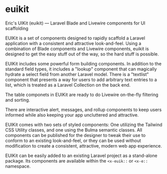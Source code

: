 # euikit
Eric's UIKit (euikit) — Laravel Blade and Livewire components for UI scaffolding

EUIKit is a set of components designed to rapidly scaffold a Laravel application with a consistent and attractive look-and-feel. Using a combination of Blade components and Livewire components, euikit is designed to get the easy stuff out of the way, so the hard stuff is possible.

EUIKit includes some powerful form building components. In addition to the standard field types, it includes a "lookup" component that can magically hydrate a select field from another Laravel model. There is a "textlist" component that presents a way for users to add arbitrary text entries to a list, which is treated as a Laravel Collection on the back end.

The table componets in EUIKit are ready to do Livewire on-the-fly filtering and sorting.

There are interactive alert, messages, and rollup components to keep users informed while also keeping your app uncluttered and attractive.

EUIKit comes with two sets of styled components: One utilizing the Tailwind CSS Utility classes, and one using the Bulma semantic classes. All components can be published for the designer to tweak their use to conform to an existing look-and-feel, or they can be used without modification to create a consistent, attractive, modern web app experience.

EUIKit can be easily added to an existing Laravel project as a stand-alone package. Its components are available within the `<x-euik::` or `<x-e::` namespace.

